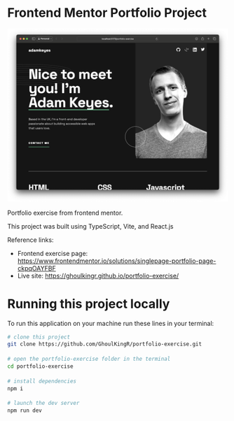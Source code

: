 # Frontend Mentor Portfolio Project

![Screenshot](./assets/screenshot.png)

Portfolio exercise from frontend mentor.

This project was built using TypeScript, Vite, and React.js

Reference links:
* Frontend exercise page: https://www.frontendmentor.io/solutions/singlepage-portfolio-page-ckpqOAYFBF
* Live site: https://ghoulkingr.github.io/portfolio-exercise/

# Running this project locally

To run this application on your machine run these lines in your terminal:
```bash
# clone this project
git clone https://github.com/GhoulKingR/portfolio-exercise.git

# open the portfolio-exercise folder in the terminal
cd portfolio-exercise

# install dependencies
npm i

# launch the dev server
npm run dev
```
